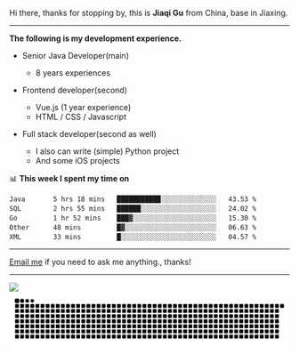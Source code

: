 Hi there, thanks for stopping by, this is **Jiaqi Gu** from China, base in Jiaxing.

---

**The following is my development experience.**

- Senior Java Developer(main)
  - 8 years experiences

- Frontend developer(second)
  - Vue.js (1 year experience)
  - HTML / CSS / Javascript
  
- Full stack developer(second as well)
  - I also can write (simple) Python project
  - And some iOS projects

📊 **This week I spent my time on**
<!--START_SECTION:waka-->

```txt
Java       5 hrs 18 mins   ███████████░░░░░░░░░░░░░░   43.53 %
SQL        2 hrs 55 mins   ██████░░░░░░░░░░░░░░░░░░░   24.02 %
Go         1 hr 52 mins    ███▓░░░░░░░░░░░░░░░░░░░░░   15.30 %
Other      48 mins         █▓░░░░░░░░░░░░░░░░░░░░░░░   06.63 %
XML        33 mins         █░░░░░░░░░░░░░░░░░░░░░░░░   04.57 %
```

<!--END_SECTION:waka-->

---

[Email me](mailto:htk2klwgr@mozmail.com?subject=Hiring_from_GitHub) if you need to ask me anything., thanks!

---

![]( https://visitor-badge.glitch.me/badge?page_id=githubgujiaqi)
![]( https://github.com/droid-Q/droid-Q/raw/output/github-contribution-grid-snake.svg#gh-dark-mode-only)
